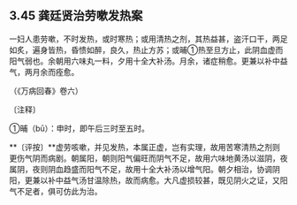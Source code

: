 ## 3.45 龚廷贤治劳嗽发热案

一妇人患劳嗽，不时发热，或时寒热；或用清热之剂，其热益甚，盗汗口干，两足如炙，遍身皆热，昏愦如醉，良久，热止方苏；或晡①热至旦方止，此阴血虚而阳气弱也。余朝用六味丸一料，夕用十全大补汤。月余，诸症稍愈。更兼以补中益气，两月余而痊愈。

（《万病回春》卷六）

〔注释〕

①晡（bū）：申时，即午后三时至五时。

**〔评按〕**虚劳咳嗽，并见发热，本属正虚，岂有实理，故用苦寒清热之剂则更伤气阴而病剧。朝属阳，朝则阳气偏旺而阴气不足，故用六味地黄汤以滋阴，夜属阴，夜则阴血趋盛而阳气不足，故用十全大补汤以增气阳。朝夕相治，协调阴阳，更兼以补中益气汤甘温除热，故而病愈。大凡虚损较甚，既见阴火之证，又阳气不足者，俱可仿此为治。
